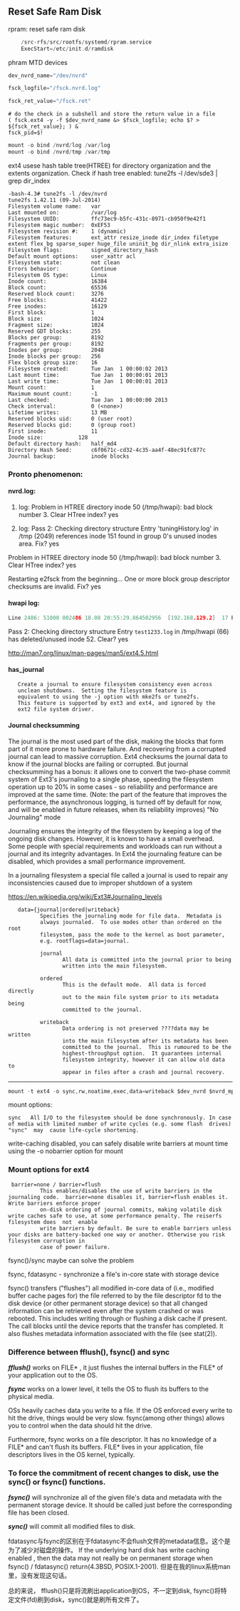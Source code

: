 Reset Safe Ram Disk
----
rpram: reset safe ram disk
```c
    /src-rfs/src/rootfs/systemd/rpram.service   
    ExecStart=/etc/init.d/ramdisk
```
phram MTD devices
```c
dev_nvrd_name="/dev/nvrd"

fsck_logfile="/fsck.nvrd.log"

fsck_ret_value="/fsck.ret"
```
```shell
# do the check in a subshell and store the return value in a file
( fsck.ext4 -y -f $dev_nvrd_name &> $fsck_logfile; echo $? > ${fsck_ret_value}; ) &
fsck_pid=$!
```
```c
mount -o bind /nvrd/log /var/log
mount -o bind /nvrd/tmp /var/tmp
```

ext4 usese hash table tree(HTREE) for directory organization and the extents organization.
Check if hash tree enabled:
tune2fs -l /dev/sde3 | grep dir_index

    -bash-4.3# tune2fs -l /dev/nvrd 
    tune2fs 1.42.11 (09-Jul-2014)
    Filesystem volume name:   var
    Last mounted on:          /var/log
    Filesystem UUID:          ffc73ec9-b5fc-431c-8971-cb950f9e42f1
    Filesystem magic number:  0xEF53
    Filesystem revision #:    1 (dynamic)
    Filesystem features:      ext_attr resize_inode dir_index filetype extent flex_bg sparse_super huge_file uninit_bg dir_nlink extra_isize
    Filesystem flags:         signed_directory_hash 
    Default mount options:    user_xattr acl
    Filesystem state:         not clean
    Errors behavior:          Continue
    Filesystem OS type:       Linux
    Inode count:              16384
    Block count:              65536
    Reserved block count:     3276
    Free blocks:              41422
    Free inodes:              16129
    First block:              1
    Block size:               1024
    Fragment size:            1024
    Reserved GDT blocks:      255
    Blocks per group:         8192
    Fragments per group:      8192
    Inodes per group:         2048
    Inode blocks per group:   256
    Flex block group size:    16
    Filesystem created:       Tue Jan  1 00:00:02 2013
    Last mount time:          Tue Jan  1 00:00:01 2013
    Last write time:          Tue Jan  1 00:00:01 2013
    Mount count:              1
    Maximum mount count:      -1
    Last checked:             Tue Jan  1 00:00:00 2013
    Check interval:           0 (<none>)
    Lifetime writes:          13 MB
    Reserved blocks uid:      0 (user root)
    Reserved blocks gid:      0 (group root)
    First inode:              11
    Inode size:           128
    Default directory hash:   half_md4
    Directory Hash Seed:      c6f0671c-cd32-4c35-aa4f-48ec91fc877c
    Journal backup:           inode blocks



### Pronto phenomenon:

#### nvrd.log:

1. log:
Problem in HTREE directory inode 50 (/tmp/hwapi): bad block number 3.
Clear HTree index? yes

2. log:
Pass 2: Checking directory structure
Entry 'tuningHistory.log' in /tmp (2049) references inode 151 found in group 0's unused inodes area.
Fix? yes

Problem in HTREE directory inode 50 (/tmp/hwapi): bad block number 3.
Clear HTree index? yes

Restarting e2fsck from the beginning...
One or more block group descriptor checksums are invalid.  Fix? yes

#### hwapi log:
```c
Line 2486: 51000 002486 18.08 20:55:29.864502956  [192.168.129.2]  17 P-1111-0-HWRRese <2016-08-18T11:43:24.742445Z> DE0-RSTMain INF/HWA/RESET, ApiResetRpramSet: Writing 0x10110930 : to /var/tmp/hwapi/RP_RAM_hdbde_test_mode.txt
```

Pass 2: Checking directory structure
Entry `test1233.log` in /tmp/hwapi (66) has deleted/unused inode 52.  Clear? yes

http://man7.org/linux/man-pages/man5/ext4.5.html

#### has_journal
       Create a journal to ensure filesystem consistency even across
       unclean shutdowns.  Setting the filesystem feature is
       equivalent to using the -j option with mke2fs or tune2fs.
       This feature is supported by ext3 and ext4, and ignored by the
       ext2 file system driver.

#### Journal checksumming
 The journal is the most used part of the disk, making the blocks that form part of it more prone to hardware failure. And recovering from a corrupted journal can lead to massive corruption. Ext4 checksums the journal data to know if the journal blocks are failing or corrupted. But journal checksumming has a bonus: it allows one to convert the two-phase commit system of Ext3's journaling to a single phase, speeding the filesystem operation up to 20% in some cases - so reliability and performance are improved at the same time. (Note: the part of the feature that improves the performance, the asynchronous logging, is turned off by default for now, and will be enabled in future releases, when its reliability improves)
 "No Journaling" mode

 Journaling ensures the integrity of the filesystem by keeping a log of the ongoing disk changes. However, it is known to have a small overhead. Some people with special requirements and workloads can run without a journal and its integrity advantages. In Ext4 the journaling feature can be disabled, which provides a small performance improvement. 

In a journaling filesystem a special file called a journal is used to repair any inconsistencies caused due to improper shutdown of a system

https://en.wikipedia.org/wiki/Ext3#Journaling_levels


       data={journal|ordered|writeback}
              Specifies the journaling mode for file data.  Metadata is
              always journaled.  To use modes other than ordered on the root
              filesystem, pass the mode to the kernel as boot parameter,
              e.g. rootflags=data=journal.

              journal
                     All data is committed into the journal prior to being
                     written into the main filesystem.

              ordered
                     This is the default mode.  All data is forced directly
                     out to the main file system prior to its metadata being
                     committed to the journal.

              writeback
                     Data ordering is not preserved ????data may be written
                     into the main filesystem after its metadata has been
                     committed to the journal.  This is rumoured to be the
                     highest-throughput option.  It guarantees internal
                     filesystem integrity, however it can allow old data to
                     appear in files after a crash and journal recovery.

---------------------------------------
```c
mount -t ext4 -o sync,rw,noatime,exec,data=writeback $dev_nvrd $nvrd_mp
```
mount options:

    sync   All I/O to the filesystem should be done synchronously. In case of media with limited number of write cycles (e.g. some flash  drives)  "sync"  may  cause life-cycle shortening.

write-caching disabled, you can safely disable write barriers at mount time using the -o nobarrier option for mount

### Mount options for ext4
     barrier=none / barrier=flush
              This enables/disables the use of write barriers in the journaling code.  barrier=none disables it, barrier=flush enables it. Write barriers enforce proper
              on-disk ordering of journal commits, making volatile disk write caches safe to use, at some performance penalty. The reiserfs filesystem does  not  enable
              write barriers by default. Be sure to enable barriers unless your disks are battery-backed one way or another. Otherwise you risk filesystem corruption in
              case of power failure.

fsync()/sync maybe can solve the problem

fsync, fdatasync - synchronize a file's in-core state with storage device

 fsync()  transfers  ("flushes")  all  modified in-core data of (i.e., modified buffer cache pages for) the file referred to by the file descriptor fd to the disk
       device (or other permanent storage device) so that all changed information can be retrieved even after the system crashed or was rebooted.  This includes writing
       through  or  flushing  a  disk cache if present.  The call blocks until the device reports that the transfer has completed.  It also flushes metadata information
       associated with the file (see stat(2)).

### Difference between fflush(), fsync() and sync

***fflush()*** works on FILE* , it just flushes the internal buffers in the FILE* of your application out to the OS.

***fsync*** works on a lower level, it tells the OS to flush its buffers to the physical media.

OSs heavily caches data you write to a file. If the OS enforced every write to hit the drive, things would be very slow. fsync(among other things) allows you to control when the data should hit the drive.

Furthermore, fsync works on a file descriptor. It has no knowledge of a FILE* and can't flush its buffers. FILE* lives in your application, file descriptors lives in the OS kernel, typically.

### To force the commitment of recent changes to disk, use the sync() or fsync() functions. 

***fsync()*** will synchronize all of the given file's data and metadata with the permanent storage device. It should be called just before the corresponding file has been closed. 

***sync()*** will commit all modified files to disk.

fdatasync与fsync的区别在于fdatasync不会flush文件的metadata信息。这个是为了减少对磁盘的操作。
If the underlying hard disk has write caching enabled , then the data may not really be on permanent storage when fsync() / fdatasync() return(4.3BSD, POSIX.1-2001).
但是在我的linux系统man里，没有发现这句话。 

总的来说， fflush()只是将流刷出application到OS，不一定到disk, fsync()将特定文件(fd)刷到disk，sync()就是刷所有文件了。 
